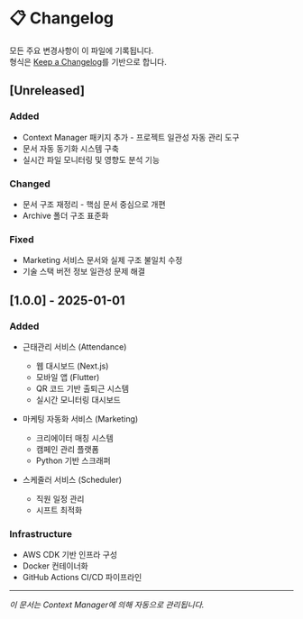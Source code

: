 # 📋 Changelog

모든 주요 변경사항이 이 파일에 기록됩니다.  
형식은 [Keep a Changelog](https://keepachangelog.com/ko/1.0.0/)를 기반으로 합니다.

## [Unreleased]

### Added
- Context Manager 패키지 추가 - 프로젝트 일관성 자동 관리 도구
- 문서 자동 동기화 시스템 구축
- 실시간 파일 모니터링 및 영향도 분석 기능

### Changed
- 문서 구조 재정리 - 핵심 문서 중심으로 개편
- Archive 폴더 구조 표준화

### Fixed
- Marketing 서비스 문서와 실제 구조 불일치 수정
- 기술 스택 버전 정보 일관성 문제 해결

## [1.0.0] - 2025-01-01

### Added
- 근태관리 서비스 (Attendance) 
  - 웹 대시보드 (Next.js)
  - 모바일 앱 (Flutter)
  - QR 코드 기반 출퇴근 시스템
  - 실시간 모니터링 대시보드
  
- 마케팅 자동화 서비스 (Marketing)
  - 크리에이터 매칭 시스템
  - 캠페인 관리 플랫폼
  - Python 기반 스크래퍼
  
- 스케줄러 서비스 (Scheduler)
  - 직원 일정 관리
  - 시프트 최적화

### Infrastructure
- AWS CDK 기반 인프라 구성
- Docker 컨테이너화
- GitHub Actions CI/CD 파이프라인

---
*이 문서는 Context Manager에 의해 자동으로 관리됩니다.*